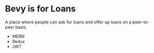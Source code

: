 # Bevy is for Loans

A place where people can ask for loans and offer up loans on a peer-to-peer basis. 

- MERN
- Redux
- JWT
